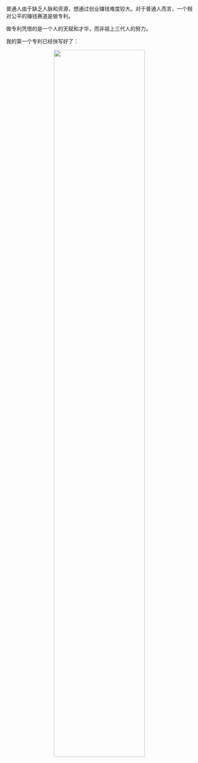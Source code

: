 普通人由于缺乏人脉和资源，想通过创业赚钱难度较大。对于普通人而言，一个相对公平的赚钱赛道是做专利。

做专利凭借的是一个人的天赋和才华，而非祖上三代人的努力。

我的第一个专利已经快写好了：

<p align="center"><img src="ip_static/1.jpg" width="70%"></p>
